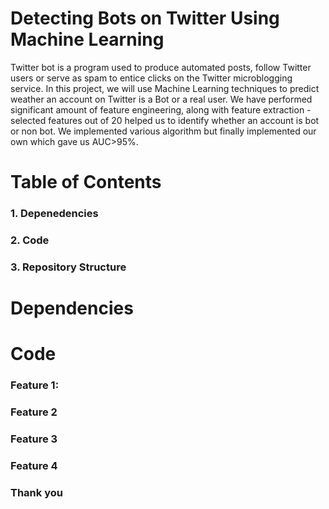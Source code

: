 # Detecting Bots on Twitter Using Machine Learning

Twitter bot is a program used to produce automated posts, follow Twitter users or serve as spam to entice clicks on the Twitter microblogging service. In this project, we will use Machine Learning techniques to predict weather an account on Twitter is a Bot or a real user. We have performed significant amount of feature engineering, along with feature extraction - selected features out of 20 helped us to identify whether an account is bot or non bot. We implemented various algorithm but finally implemented our own which gave us AUC>95%.

# Table of Contents
### 1. Depenedencies
### 2. Code
### 3. Repository Structure

# Dependencies


# Code

### Feature 1: 


### Feature 2 



### Feature 3 


### Feature 4 


### Thank you